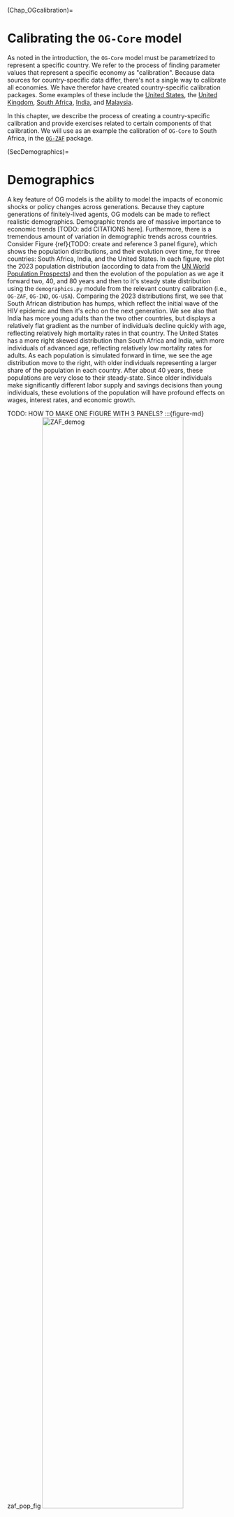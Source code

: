 (Chap_OGcalibration)=

# Calibrating the `OG-Core` model

As noted in the introduction, the `OG-Core` model must be parametrized to represent a specific country. We refer to the process of finding parameter values that represent a specific economy as "calibration".  Because data sources for country-specific data differ, there's not a single way to calibrate all economies. We have therefor have created country-specific calibration packages.   Some examples of these include the [United States](https://github.com/PSLmodels/OG-USA), the [United Kingdom](https://github.com/PSLmodels/OG-UK), [South Africa](https://github.com/EAPD-DRB/OG-ZAF), [India](https://github.com/Revenue-Academy/OG-IND), and [Malaysia](https://github.com/Revenue-Academy/OG-MYS).

In this chapter, we describe the process of creating a country-specific calibration and provide exercises related to certain components of that calibration.  We will use as an example the calibration of `OG-Core` to South Africa, in the [`OG-ZAF`](https://github.com/EAPD-DRB/OG-ZAF) package.

(SecDemographics)=
# Demographics

A key feature of OG models is the ability to model the impacts of economic shocks or policy changes across generations. Because they capture generations of finitely-lived agents, OG models can be made to reflect realistic demographics.  Demographic trends are of massive importance to economic trends [TODO: add CITATIONS here]. Furthermore, there is a tremendous amount of variation in demographic trends across countries.  Consider Figure {ref}{TODO: create and reference 3 panel figure}, which shows the population distributions, and their evolution over time, for three countries: South Africa, India, and the United States. In each figure, we plot the 2023 population distribution (according to data from the [UN World Population Prospects](https://population.un.org/wpp/)) and then the evolution of the population as we age it forward two, 40, and 80 years and then to it's steady state distribution using the `demographics.py` module from the relevant country calibration (i.e., `OG-ZAF`, `OG-IND`, `OG-USA`). Comparing the 2023 distributions first, we see that South African distribution has humps, which reflect the initial wave of the HIV epidemic and then it's echo on the next generation.  We see also that India has more young adults than the two other countries, but displays a relatively flat gradient as the number of individuals decline quickly with age, reflecting relatively high mortality rates in that country.  The United States has a more right skewed distribution than South Africa and India, with more individuals of advanced age, reflecting relatively low mortality rates for adults. As each population is simulated forward in time, we see the age distribution move to the right, with older individuals representing a larger share of the population in each country.  After about 40 years, these populations are very close to their steady-state. Since older individuals make significantly different labor supply and savings decisions than young individuals, these evolutions of the population will have profound effects on wages, interest rates, and economic growth.


TODO: HOW TO MAKE ONE FIGURE WITH 3 PANELS?
:::{figure-md} zaf_pop_fig
<img src="./images/ZAF_pop_distribution.png" alt="ZAF_demog" class="bg-primary mb-1" width="80%">

South Africa
:::

:::{figure-md} ind_pop_fig
<img src="./images/IND_pop_distribution.png" alt="ZAF_demog" class="bg-primary mb-1" width="80%">

India
:::

:::{figure-md} usa_pop_fig
<img src="./images/USA_pop_distribution.png" alt="ZAF_demog" class="bg-primary mb-1" width="80%">

United States
:::

<!-- Below I test using sphinx panels, but it doesn't seem to work -->
````{panels}
:container: container-fluid
:column: col-lg-6 col-md-6 col-sm-6 col-xs-12
:card: shadow-none border-0

```{figure} "./images/ZAF_pop_distribution.png"
:width: 100%
:name: example1

Sub-caption 1
```

---

```{figure} "./images/IND_pop_distribution.png"
:width: 100%
:name: example2

Sub-caption 2
```

````

Figure {ref}{TODO: add reference to 3 panel figure} plots population growth rates over time for the three countries illustrated above.  The growth rates are determined by the same mortality, fertility, and immigration trends that drive the evolution of the population in Figure {ref}{TODO: create and reference 3 panel figure}. In terms of population growth, we see that in all countries the population growth rate is declining in each of the three counties over the next 60 years.  This is consistent with what we saw in the evolution of the population distribution in the three countries above: each economy is aging and with relatively more older individuals, total fertility will be declining.  Looking at the level of population growth in the long run in Figure {ref}`pop_growth_rates_fig`, we see that India and the United States will have negative population growth, which will put downward pressure on their long run economic growth rates.  In contract, South Africa will have positive population growth, owing to it's relatively high fertility rates, which will contribute positively to that economy in the long run.

:::{figure-md} pop_growth_rates_fig
<img src="./images/pop_growth_rates.png" alt="ZAF_demog" class="bg-primary mb-1" width="80%">

Population Growth Rates in South Africa, India, and the United States
:::

The population distribution and growth rates in the plots above were created using the `demographics.py` module from the relevant country calibration repository. Each of these country calibrations utilizes population data from the [UN World Population Prospects](https://population.un.org/wpp/) database, which provides consistent data on the population distribution and age-specific mortality, fertility, and immigration rates by country for many countries.  Note that although immigration rates are provided, the `demographics.py` module imputes them as the residual between the population counts by age and what would be expected given the measured fertility and mortality rates.  This is done for two reasons.  First, it ensures that the evolution of the distribution of population by age is consistent with the three forces affecting it: fertility, mortality, and immigration. Second, it is difficult to accurately measure immigration since not all immigrants are documented (with substantial variation in this across country).  Using the residual method to identify immigration may therefore be more accurate than official statistics.

`demographics.py` has several functions with the module. For the South Africa version of `demographics,py` you can find a summary of those functions in the API documentation [here](https://eapd-drb.github.io/OG-ZAF/content/api/public_api.html).  Below we offer several exercise that have you interact with this module help you learn better understand its inputs and outputs.

## Exercises

```{exercise-start}
:label: ExerCalib-demo_country
```
First, let's create a utility to get population data from the UN Population Prospects for a country of interest to you.  Start by making a copy of [`demographics.py`](https://github.com/EAPD-DRB/OG-ZAF/blob/main/ogzaf/demographics.py) from the `OG-ZAF` repository.  Next, modify the `demographics.py` you just copied to gather population data for another country (i.e., not South Africa).  Each country in the UN database has a two or three digit code.  You can find a list of these [here](https://unstats.un.org/unsd/methodology/m49/)
```{exercise-end}
```

```{exercise-start}
:label: ExerCalib-demo_fert
```
Using your modified `demographics.py`, plot the fertility rates in this country.  Note that you can do this directly from the `demographics.get_fert()` function.
```{exercise-end}
```

```{exercise-start}
:label: ExerCalib-demo_mort
```
Let's do the same for mortality rates.  In this case, you will want interact with the `demographics.get_mort` function.
```{exercise-end}
```

```{exercise-start}
:label: ExerCalib-demo_pop_dist
```
The `demographics.py` module uses current fertility and mortality rates (and the implied immigration rates) to project the population forward.  This ensures a population distribution in each year of the model that is consistent with the fertility, mortality, and immigration rates.  Use the `demographics.get_pop_objs` function to return a dictionary with the population object that are inputs to calibrating `OG-Core` (Use `E=20`, `S=80`, `T=320`, `curr_year=2023`).  From this dictionary, extract the population distribution object (the key for this is `omega` and it is an array with shape `TxS`, where `T` are the number of time periods and `S` is the number of age groups in the model).  Create a line plot of the population distribution in the first year, the 20th year, the 100th year, and the last year in the `omega` object.  Describe what you see happening to the distribution of people across age as you more forward in time?
```{exercise-end}
```

```{exercise-start}
:label: ExerCalib-demo_pop_growth
```
Also in the dictionary returned from `demographics.get_pop_objs`, is the population growth rate. This is a NumPy array object with key `g_n`.  Plot `g_n`.  How does the population growth rate change over time?  Given what you've seen in the plots you've created, what can you say about the driver(s) of population growth (i.e., how are fertility and mortality rates contributing?  What about immigration (something we haven't yet plotted, but about which you might be able to infer something given fertility and mortality rates and the change in the age distribution over time...))
```{exercise-end}
```

```{exercise-start}
:label: ExerCalib-demo_sims
```
Now that you've visualized the different demographic trends in the country you've chosen, let's see how these affect the equilibrium in the OG model.  This will combine what you learned in {ref}`Chap_OGsimulation` with what you've learned here about population demographics objects for the model. You'll proceed with the following steps:

1. Instantiate a `Specifications` class object from `OG-Core` with:
```python
  p = Specifications(
        baseline=True,
        baseline_dir=base_dir,
        output_base=base_dir,
    )
```
where you set the directory you'd like this output saved with a string `base_dir`.
2. Use the `ogcore.execute.runner()` function to solve for the steady state of the model.
3. Now, create a new Specifcations object with:
```python
  p2 = Specifications(
        baseline=True,
        baseline_dir=base_dir,
        output_base=base_dir,
    )
```
where you set the directory you'd like the output from this second model run saved with a string `reform_dir`.
4. Use the demographics module you edited above to return the a dictoinary of population objects from `demographics.get_pop_objs`.  Use these to update the `p2` object:
```python
p2.update_specifications(pop_obs_dict)
```
5. Use `ogcore.execute.runner()` to solve the model again, this time with the parameters in `p2`.
6. Finaly, comparet the differences in the steady-state macroeconomics variablkes using `ogcore.output_tables.macro_table_SS`.  What do you see?  How did demographics affect aggregate output?  Wages?  Interest rates?  Do you have intuition about why this happened?
```{exercise-end}
```

# Macro parameters

There are a number of parameters of the `OG-Core` model that are calibrated using macroeconomic data from national accounts or national government reports.  In general, we've tended to read in data that inform these values in a single module, such as the [`macro_params.py`](https://github.com/EAPD-DRB/OG-ZAF/blob/main/ogzaf/macro_params.py) module in `OG-ZAF`.  We break the discussion of the parameters calibrated from macro data into separate groupings based in what they represent in `OG-Core`.

## Economic growth and production

The `OG-Core` model needs to be stationary in order to employ traditional solution methods.  This means that in the model solution, there cannot be underlying growth in the model objects.  However, the model is able to allow for such underlying growth, which may be driven by population growth rates (as discussed above) or underlying changes in productivity.  In order to solve the model, then, trend growth from these sources are removed.[^stationary_note].  However, since different variables grow at different rates, we need to know both the underlying growth rates of the population and of technological growth.  The population growth rate was determined from the demographic data and described in Section {ref}`SecDemographics`. We use macroeconomic data, namely the growth rate in gross domestic product per capita to pin down the rate of growth in (labor-augmenting) technological change, `g_y_annual` in `OG-Core`.  Let $\hat{y}_t$ represent the growth rate in GDP per capital from year $t-1$ to year $t$.  We find the value of `g_y_annual` as equal to the long-run average of $\hat{y}_t$:

```{math}
:label: g_y_calib
 g_y = \sum_{t = \text{First year of data}}^{\text{Most recent year of data}} \hat{y}_t
```

Note that you will want to use some judgement in what is the appropriate time period for the "first year of data". For example, if the economy in question is now a market economy, but your data extend back to a time when it was not a market economy, you will probably want to exclude those data from the non-market economy period.  In addition, you might alter the calibration of `g_y` to be more forward looking and, rather than base future growth on recent history, you may use long run economic forecasts for GDP per capita.  But in either case the important thing is to be sure you are correctly mapping the data to the theoretical concept of `g_y`, which is measuring the constant rate of growth in output per person in the long run.


### Firm production
Changes in productivity in the short run are accounted for by changes in total factor productivity (TFP).  This parameter is denoted as `Z` in `OG-Core` and is represented by a 2-dimensional array that is `TxM` in size, where `T` is the number of time periods over the transition path and `M` is the number of industries.  Thus, you may have total factor productivity, that changes over time and varies across production industry. Values of `Z` are found through [growth accounting](https://www.imf.org/external/pubs/ft/wp/1999/wp9977.pdf) techniques. However, you may not want to (or easily be able to) do the accounting yourself because it is often difficult to find the necessary data to do such accounting, which requires industry specific capital stocks.  You might find research on sectoral TFP from central banks or other sources.  For the calibration of sectoral TFP from South Africa, we used data published by the central bank. You can find a nice discussion of the process used in that case in [this GitHub Issue](https://github.com/EAPD-DRB/OG-ZAF/issues/29).

In addition to the level of TFP, the production functions of firms are determined by the shares of income attributable to capital, labor, and infrastructure (public capital) and the elasticity of substitution between these inputs. These are the parameters `gamma`, which is the share of income attributable to capital, and `gamma_g`, which is the share of income attributable to infrastructure. The remainder, $1-\gamma-\gamma_g$ is the share attributable to labor.  Factor shares can be determined through national accounts data.  The share out output paid to labor is found from the ration of labor income (wages and salaries) to GDP, while capital's share of income can be found through the payments to capital (interest, dividends, profits) divided by GDP.  The share of output attributed to infrastructure will then be found as a residual (= 1 - labor share - capital share), as the OG-Core model requires a constant returns to scale production function.  Determining the elasticity of substitution between inputs is more involved and would require detailed panel with prices and quantities.  We therefore recommend using a default calibration with a unit elasticity ($\epsilon_m = 1$) for each industry -- or finding other research from your economy of interest where this parameter has been estimated.

Finally, we need to map the $M$ output goods to the $I$ consumption goods.  The `OG-Core` model assumes what is called a "fixed coefficient" matrix for the mapping between producer outputs and consumption goods.  That is, a fixed share of each output good is required to produce each consumption good.  This is represented by an `MxI` matrix denoted as $\Pi$, which has elements $\pi_{m,i}$ that is the share out consumption good $i$ that is from output good $m$.  Note that the columns of this matrix must sum to one (i.e., we need to fully account for the output goods that go into each input good).  The $\Pi$ matrix can be calibrated directly from a input-output tables that are typically produced through national accounts.  In the `OG-ZAF` project, there is a nice example of calibrating the $\Pi$ matrix using input-output data in detailed producer outputs and consumer goods categories available in the social accounting matrix files available from [UNU Wider](https://www.wider.unu.edu/social-accounting-matrices).


## International finance

The `OG-Core` model parameterizes the degree of economic openness with two parameters relating to international capital flows.  The first is the fraction of new government debt issues which are purchased by foreign investors, `zeta_D`.  This parameter can be calibrated through financial accounts data that shows the location of buyers of government debt.  The second parameter reflects the amount of excess capital demand that is satisfied by foreign investors.  Here, excess demand is defined as the difference between the capital demand of firms at the interest rate outside the domestic economy (i.e., the world interest rate) and the capital of demand from firms if they face teh domestic interest rate.  The  parameter `zeta_D` takes a value between zero and one and is the share of this excess demand for capital that foreign investors make up.  A value of zero would represent a closed economy, which no foreign investment in domestic capital. While a value of one represented a small open economy, where the domestic interest rate is equated to the world interest rate since capital flows in (or out) freely.  One cannot look just at financial accounts data to calibrate `zeta_D` , because the excess demand concept is model based and there's not a direct analog in the data.  Rather, we have utilized an approach of moving the value of `zeta_D` up or down based on the size of the economy relative to the world, with countries that have a smaller share of world financial market activity having a `zeta_D` closer to one. Of course, one would also like to consider any capital controls that may be in place in the economy of interest.  If there are capital controls, then the value of `zeta_D` should be set to a smaller value.

## Fiscal policy

Governments in the `OG-Core` model may raise revenue through the taxation of personal and corporate income,  payroll taxes, consumption taxes, taxes on bequests, and wealth taxes. These revenues, along with government borrowing, as you used to finance expenditures on transfers, government investment in infrastructure, spending on a public good, and interest payments on debt.  Here, we discuss the calibration of each of these parameters.

### Tax rates


### Pension systems


### Spending parameters

Government spending, at least that is modeled outside of the net tax functions or pension functions, is modeled as an exogenous fraction of GDP, with an exception in some parameterizations that we discuss below.  By calibrating spending as a fraction of GDP, on avoids any need to convert between model and data units and it also more accurately mimics the empirical fact that the size of governments tends to grow with the size of the economy.  There are three spending related parameters that are shares of GDP.  These are `alpha_G`, the ratio of government spending on public goods to GDP, `alpha_T`, the ratio of government spending on transfers to GPD, and `alpha_I`, the ratio of government spending on infrastructure to GDP.

To calibrate these ratios, one can generally use national accounts data in combination with government budget reports.  The challenging piece to ensure that the definition of spending in the data and the model are aligned.  For example, if you are explicitly modeling the pension system and using the net tax functions to capture some non-pension spending programs (such as income-tested welfare benefits), then you will want to exclude those spending programs when computing total transfers by year as the numerator in the `alpha_T` ratio.  Another strategy, to make sure you are fully capturing government outlays, is to compute one of the spending ratios as a residual.  For example, if you have data on government spending on public goods and transfers (again, after taking out what is accounted for in the modeling of pensions and taxes), you can compute the infrastructure spending ratio as a residual (= 1 - `alpha_G` - `alpha_T`).

The default way in which total transfers, $TR_t = alpha_{T,t} * GDP_{t}$ gets allocated to households is as a lump-sum, uniformly distributed transfer.  But you can adjust this distribution to match the true distribution of transfers across the population by adjusting the `eta` parameter. This is a three dimensional array that is `TxSxJ`. It sums to one in each model period and represents the fraction of transfers in that year distributed to each age (`S`) and lifetime income group (`J`). You can thus approximate the age and mean-tested transfers with this matrix, as well as policy changes that affect the distribution of transfers across the population over time.

As a final note, one will need to set the value for the initial infrastructure to GDP ratio, `initial_Kg_ratio`.  To find this, one needs an estimate of the stock of public infrastructure.  If no report exists reporting this an approximation would be to say that $K_g = \frac{I_g,t} / \delta_{g}$, where $I_{g,t}$ is the among of infrastructure spending (at present or averaged over recent years) and $\delta_g$ is the ratio of depreciation on this infrastructure (e.g., 2\% per annum).
### Government financing parameters

Governments can run an unbalanced budget, but in order for an equilibrium to exist, deficits must be restricted such that they do not grow faster than GDP (if they did, interest payments on the debt would grow beyond available resources).  Governments therefore can borrow to finance outlays.  As there is no idiosyncratic risk on private capital in the model, we build in a risk premium by allowing the government to borrow at a rate lower than the private market.  If the rate the private market pays is given by `r`, then the government pays an interest rate of `r_gov = r_gov_scale * r - r_gov_shift`.  The `r_gov_scale` and `r_gov_shift` parameters are two that one would calibrate to the economy in question.  We advise doing this by looking at the historical haircut on private interest rates that the government has paid.  For example, if the government has paid an average interest rate of 1.5 percentage points below the private market, then `r_gov_scale` would be 1.0 and `r_gov_shift` would be 0.015.  One can do this in a systematic manner by finding time series data on government debt and corporate debt of the same maturity and estimating the two parameters directly.  For example, with these data you can estimate, via OLS, the following equation:

```{math}
r_{gov,t} = \alpha + \beta r_{corp,t} + \epsilon_t
```

where $r_{gov,t}$ is the interest rate on government debt and $r_t$ is the interest rate on corporate debt.  The parameter $\beta$ would then be the value of `r_gov_scale` and $\alpha$ would be the negative of the value of `r_gov_shift`.

Finally, we need to calibrate the initial government debt to GDP ratio, `initial_debt_ratio`.  This is done by finding the ratio of government debt to GDP in the most recent year of data and setting `initial_debt_ratio` equal to that value.


## Exercises
```{exercise-start}
:label: ExerCalib-macro_datareader
```
The [Federal Reserve Economic Database](https://fred.stlouisfed.org) (FRED) contains macroeconomic data for a number of countries and a user friendly interface.  In addition, tools, such as [`pandas-datareader`](https://pandas-datareader.readthedocs.io) make it extremely easy to access the FRED API.  In this exercise, use `pandas-datareader` to download the quarterly, real GDP time series for South Africa from FRED.  Plot it.
```{exercise-end}
```

```{exercise-start}
:label: ExerCalib-macro_freq
```
Now, use the [`datetime`](https://docs.python.org/3/library/datetime.html#datetime-objects) object functions to collapse the quarterly GDP data to annual data.  Plot it.
```{exercise-end}
```


```{exercise-start}
:label: ExerCalib-macro_gy
```
With your annual data, compute the annual growth rate for each year.  Plot the time series of growth rates.
```{exercise-end}
```

```{exercise-start}
:label: ExerCalib-macro_reg
```
Now let's estimate the autocorrelation in GDP growth, assuming is a first order auto-regressive process (AR1).  We'll do this with the `statsmodles.OLS` function.

First, create a new column in your data frame that is the lagged value of GDP growth.  Then, use the [`statsmodels.regression.linear_model.OLS`](https://www.statsmodels.org/dev/generated/statsmodels.regression.linear_model.OLS.html) function to estimate the following equation:

```{math}
y_{t} = \alpha  + \rho y_{t-1} + \varepsilon_{t}
```

What did you estimate as $\alpha$?  What does this represent?  How persistent is the growth process in South Africa?

```{exercise-end}
```

```{exercise-start}
:label: ExerCalib-macro_???
```
Other??
```{exercise-end}
```

# Earnings Processes

An important component of the `OG-Core` model are the household earnings processes.  These help to match real difference across age and households in earnings ability and are a key set of parameters to model income inequality. Household earnings are endogenous and depend on the households' decisions to work and save given the state of the economy and household preferences and ability.  What is exogenous to the model are how productive households are with each unit of labor they supply, i.e., their earnings ability.  `OG-Core` assumes that there are `J` groups of households with different earnings abilities.  Within each group, the earnings ability process is deterministic and known to the household, although labor productivity of these workers vary over their working life.  Fore example, consider Figure {ref}`USA_earn`, which shows the log of effective labor units for each of seven lifetime income groups, estimated in the United States.  Each group is defined by their "potential" earnings over their lifetime (i.e., if they worked full time, what would they earn over a 40 year career) and grouped by their percentile rank in the distribution of lifetime incomes. We can see that the top 1\% of lifetime earnings have higher productivity in each year of working life, but because productivity varies with age, this gap is not constant.  Rather, it's largest during the peak earnings year of middle age and then is quite small at older ages.

:::{figure-md} USA_earn
<img src="./images/USA_ability_profiles.png" alt="USA_earn" class="bg-primary mb-1" width="80%">

Log Effective Labor Units by Lifetime Income Group, Estimated in the United States
:::

In `OG-Core`, these earnings processes are described by `SxJ` matrix, with each cell representing the effective labor units for a given age and lifetime income group.  Note that this matrix is normalized such that the average value of earnings ability is one.  It is assumed that these processes remain constant over time, so despite growth in the level of productivity through the exogenous technological growth,

To estimate the earnings processes in Figure {ref}`USA_earn`, we used administrative data from tax returns the covered a panel of US taxpayers over four decades.  A detailed description of this process is given in the [`OG-USA` documentation](https://pslmodels.github.io/OG-USA/content/calibration/earnings.html). Suffice it to say, this estimation process is quite involved and requires a large panel dataset in individual or household earnings, ideally without censoring the top end. In many contexts, these data may not be available.  We therefore will describe here an approximation technique that is less data intensive, and leave the more involved estimation process for the interested reader to explore in the `OG-USA` documentation.

To approximate the earnings processes in a country of interest, we recommend starting with the `OG-USA` calibration and then applying a transformation to these earnings processes to match the distribution of income in the target country.[^e_mat_zaf_note].  Specifically, one will find mean earnings by age for the target country... TODO: getcode to link to in OG-ZAF from Marcelo *or* just reference the methods in OG-IND/MYS.

## Exercises
```{exercise-start}
:label: ExerCalib-earn_plot
```
Use [`income.py` from `OG-USA`](https://github.com/PSLmodels/OG-USA/blob/master/ogusa/income.py) to retrieve the earnings process matrix.  Read through the docstrings of each function to see which to use.  With the `e` matrix that is returned, create a line plot of the earnings at each age for the `J` different types.
```{exercise-end}
```

```{exercise-start}
:label: ExerCalib-earn_approx
```
Now we're going to adjust the above earnings process to match the Gini coefficient in a country that isn't the U.S. (note that the Gini coefficient for income in the U.S. was 41.5 in 2019). The transformation we'll make is:

```{math}
e_{C} = e_{USA} e^{a * e_{USA}}
```

where $C4 represents the country of interest. We will find $a$ by matching the Gini coefficient in the country of interest.  To do this, we'll use the `scipy.optimize` module.  First, create a function that takes $a$ as an argument and returns the Gini coefficient in the country of interest (hint: the [`ogusa.utils.Inequality`](https://github.com/PSLmodels/OG-Core/blob/9d7c814bafd210a581ffebf7df6f357aa5b2a048/ogcore/utils.py#L463) class object will be helpful here).  Then, use the `scipy.optimize.minimize_scalar` function to find the value of $a$ that minimizes the difference between the Gini coefficient in the country of interest and the Gini coefficient in the U.S.  Finally, use the value of $a$ you found to transform the `e` matrix from the U.S. to the country of interest.  Plot the earnings processes in the U.S. and the country of interest.  How do they differ?
```{exercise-end}
```

```{exercise-end}
```


(SecOGCalibrationFootnotes)=
## Footnotes

[^stationary_note]: For specifics on how this is done, please see the `OG-Core` [Stationarization Chapter](https://pslmodels.github.io/OG-Core/content/theory/stationarization.html).
[^e_mat_zaf_note]:  For a discussion with the original application of this method from Marcelo LaFluer see the `OG-ZAF` repo's [Pull Request #28](https://github.com/EAPD-DRB/OG-ZAF/pull/28).